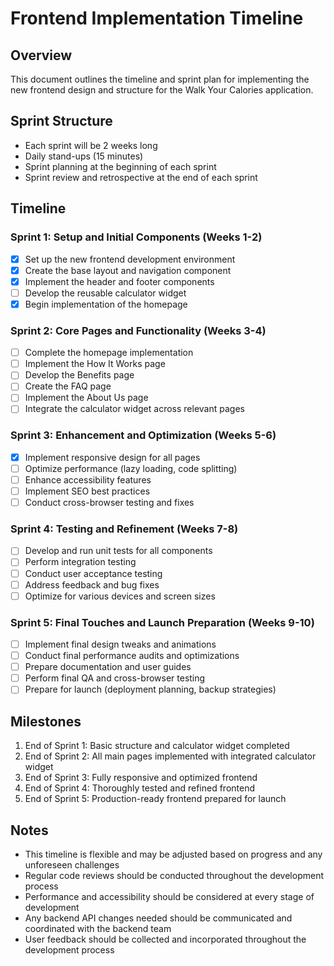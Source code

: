 # Frontend Implementation Timeline

## Overview
This document outlines the timeline and sprint plan for implementing the new frontend design and structure for the Walk Your Calories application.

## Sprint Structure
- Each sprint will be 2 weeks long
- Daily stand-ups (15 minutes)
- Sprint planning at the beginning of each sprint
- Sprint review and retrospective at the end of each sprint

## Timeline

### Sprint 1: Setup and Initial Components (Weeks 1-2)
- [x] Set up the new frontend development environment
- [x] Create the base layout and navigation component
- [x] Implement the header and footer components
- [ ] Develop the reusable calculator widget
- [x] Begin implementation of the homepage

### Sprint 2: Core Pages and Functionality (Weeks 3-4)
- [ ] Complete the homepage implementation
- [ ] Implement the How It Works page
- [ ] Develop the Benefits page
- [ ] Create the FAQ page
- [ ] Implement the About Us page
- [ ] Integrate the calculator widget across relevant pages

### Sprint 3: Enhancement and Optimization (Weeks 5-6)
- [x] Implement responsive design for all pages
- [ ] Optimize performance (lazy loading, code splitting)
- [ ] Enhance accessibility features
- [ ] Implement SEO best practices
- [ ] Conduct cross-browser testing and fixes

### Sprint 4: Testing and Refinement (Weeks 7-8)
- [ ] Develop and run unit tests for all components
- [ ] Perform integration testing
- [ ] Conduct user acceptance testing
- [ ] Address feedback and bug fixes
- [ ] Optimize for various devices and screen sizes

### Sprint 5: Final Touches and Launch Preparation (Weeks 9-10)
- [ ] Implement final design tweaks and animations
- [ ] Conduct final performance audits and optimizations
- [ ] Prepare documentation and user guides
- [ ] Perform final QA and cross-browser testing
- [ ] Prepare for launch (deployment planning, backup strategies)

## Milestones
1. End of Sprint 1: Basic structure and calculator widget completed
2. End of Sprint 2: All main pages implemented with integrated calculator widget
3. End of Sprint 3: Fully responsive and optimized frontend
4. End of Sprint 4: Thoroughly tested and refined frontend
5. End of Sprint 5: Production-ready frontend prepared for launch

## Notes
- This timeline is flexible and may be adjusted based on progress and any unforeseen challenges
- Regular code reviews should be conducted throughout the development process
- Performance and accessibility should be considered at every stage of development
- Any backend API changes needed should be communicated and coordinated with the backend team
- User feedback should be collected and incorporated throughout the development process